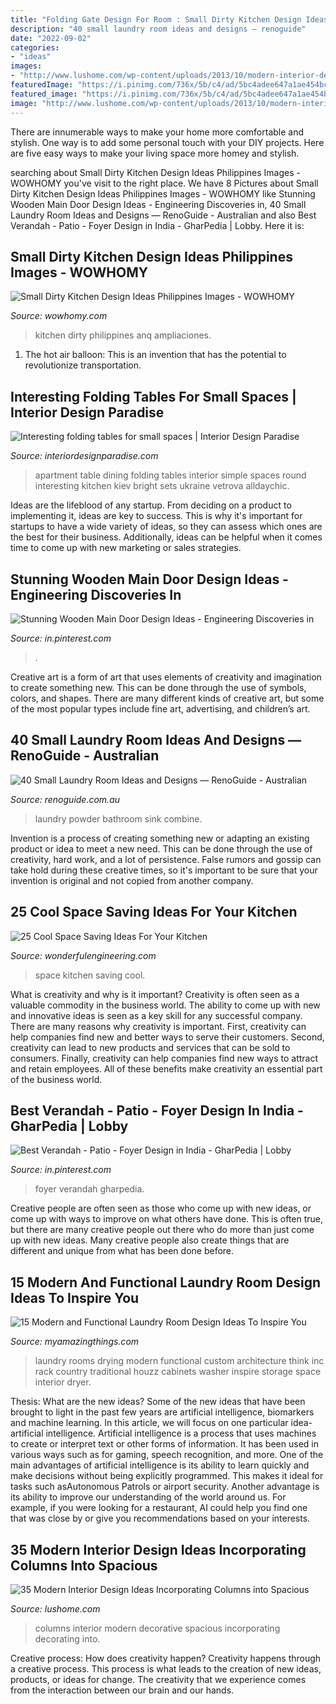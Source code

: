```yaml
---
title: "Folding Gate Design For Room : Small Dirty Kitchen Design Ideas Philippines Images"
description: "40 small laundry room ideas and designs — renoguide"
date: "2022-09-02"
categories:
- "ideas"
images:
- "http://www.lushome.com/wp-content/uploads/2013/10/modern-interior-design-decorating-with-columns-19.jpg"
featuredImage: "https://i.pinimg.com/736x/5b/c4/ad/5bc4adee647a1ae454bc71d4686f2e6f.jpg"
featured_image: "https://i.pinimg.com/736x/5b/c4/ad/5bc4adee647a1ae454bc71d4686f2e6f.jpg"
image: "http://www.lushome.com/wp-content/uploads/2013/10/modern-interior-design-decorating-with-columns-19.jpg"
---
```



There are innumerable ways to make your home more comfortable and stylish. One way is to add some personal touch with your DIY projects. Here are five easy ways to make your living space more homey and stylish.

	

		
searching about Small Dirty Kitchen Design Ideas Philippines Images - WOWHOMY you've visit to the right place. We have 8 Pictures about Small Dirty Kitchen Design Ideas Philippines Images - WOWHOMY like Stunning Wooden Main Door Design Ideas - Engineering Discoveries in, 40 Small Laundry Room Ideas and Designs — RenoGuide - Australian and also Best Verandah - Patio - Foyer Design in India - GharPedia | Lobby. Here it is:
		
    
## Small Dirty Kitchen Design Ideas Philippines Images - WOWHOMY

<img loading=lazy src="https://i.pinimg.com/564x/4d/f8/b9/4df8b9d45eccc4d069699de28b38b84f.jpg" onerror="this.onerror=null;this.src='https://tse3.mm.bing.net/th?id=OIP.JggtL7-ZNeA12cjAdIyUBQHaLH&amp;pid=15.1';" alt="Small Dirty Kitchen Design Ideas Philippines Images - WOWHOMY">

_Source: wowhomy.com_

>kitchen dirty philippines anq ampliaciones. 

	

1. The hot air balloon: This is an invention that has the potential to revolutionize transportation.

    
## Interesting Folding Tables For Small Spaces | Interior Design Paradise

<img loading=lazy src="http://interiordesignparadise.com/wp-content/uploads/2016/09/Fascinating-dining-room-small-apartment-design-ideas-with-wooden-round-dining-table-for-four-sets-and-wooden-flooring-featuring-perfect-Chandelier.jpg" onerror="this.onerror=null;this.src='https://tse4.mm.bing.net/th?id=OIP.5lHNxoyb3MGswGgaOQQyowHaLH&amp;pid=15.1';" alt="Interesting folding tables for small spaces | Interior Design Paradise">

_Source: interiordesignparadise.com_

>apartment table dining folding tables interior simple spaces round interesting kitchen kiev bright sets ukraine vetrova alldaychic. 

	

Ideas are the lifeblood of any startup. From deciding on a product to implementing it, ideas are key to success. This is why it's important for startups to have a wide variety of ideas, so they can assess which ones are the best for their business. Additionally, ideas can be helpful when it comes time to come up with new marketing or sales strategies.

    
## Stunning Wooden Main Door Design Ideas - Engineering Discoveries In

<img loading=lazy src="https://i.pinimg.com/736x/6a/13/e9/6a13e9d7e21ed79d5994b55539897f63.jpg" onerror="this.onerror=null;this.src='https://tse2.mm.bing.net/th?id=OIP.zUcmr64yb4q2fFVlUhPmAAHaKK&amp;pid=15.1';" alt="Stunning Wooden Main Door Design Ideas - Engineering Discoveries in">

_Source: in.pinterest.com_

>. 

	

Creative art is a form of art that uses elements of creativity and imagination to create something new. This can be done through the use of symbols, colors, and shapes. There are many different kinds of creative art, but some of the most popular types include fine art, advertising, and children’s art.

    
## 40 Small Laundry Room Ideas And Designs — RenoGuide - Australian

<img loading=lazy src="https://static1.squarespace.com/static/55bebb51e4b036c52ebe8c45/t/5780cef1f7e0aba104cc3f68/1468059393347/laundry+and+powder+room+in+one" onerror="this.onerror=null;this.src='https://tse3.mm.bing.net/th?id=OIP.MOWjQ5E09WyY592egUH1ZQHaJ3&amp;pid=15.1';" alt="40 Small Laundry Room Ideas and Designs — RenoGuide - Australian">

_Source: renoguide.com.au_

>laundry powder bathroom sink combine. 

	

Invention is a process of creating something new or adapting an existing product or idea to meet a new need. This can be done through the use of creativity, hard work, and a lot of persistence. False rumors and gossip can take hold during these creative times, so it's important to be sure that your invention is original and not copied from another company.

    
## 25 Cool Space Saving Ideas For Your Kitchen

<img loading=lazy src="http://wonderfulengineering.com/wp-content/uploads/2014/08/space-saving-in-kitchen-18.jpg" onerror="this.onerror=null;this.src='https://tse1.mm.bing.net/th?id=OIP.0GhGmj4dycPqdn4xBwCMdAHaLG&amp;pid=15.1';" alt="25 Cool Space Saving Ideas For Your Kitchen">

_Source: wonderfulengineering.com_

>space kitchen saving cool. 

	

What is creativity and why is it important?
Creativity is often seen as a valuable commodity in the business world. The ability to come up with new and innovative ideas is seen as a key skill for any successful company. There are many reasons why creativity is important. First, creativity can help companies find new and better ways to serve their customers. Second, creativity can lead to new products and services that can be sold to consumers. Finally, creativity can help companies find new ways to attract and retain employees. All of these benefits make creativity an essential part of the business world.

    
## Best Verandah - Patio - Foyer Design In India - GharPedia | Lobby

<img loading=lazy src="https://i.pinimg.com/736x/5b/c4/ad/5bc4adee647a1ae454bc71d4686f2e6f.jpg" onerror="this.onerror=null;this.src='https://tse2.mm.bing.net/th?id=OIP.DJbRKhnMNWDuGie9S8ciLwHaJ4&amp;pid=15.1';" alt="Best Verandah - Patio - Foyer Design in India - GharPedia | Lobby">

_Source: in.pinterest.com_

>foyer verandah gharpedia. 

	

Creative people are often seen as those who come up with new ideas, or come up with ways to improve on what others have done. This is often true, but there are many creative people out there who do more than just come up with new ideas. Many creative people also create things that are different and unique from what has been done before.

    
## 15 Modern And Functional Laundry Room Design Ideas To Inspire You

<img loading=lazy src="https://myamazingthings.com/wp-content/uploads/2016/11/Laundry-Room.-Laundry-Room-Ideas.-Laundry-room-with-custom-cabinets-storage-space-and-drying-rack.-Laundry-Room-Design.-THINK-architecture-Inc.-.jpg" onerror="this.onerror=null;this.src='https://tse4.mm.bing.net/th?id=OIP.s6xtsC6a0ZNR0Inh5lD2TwHaLE&amp;pid=15.1';" alt="15 Modern and Functional Laundry Room Design Ideas To Inspire You">

_Source: myamazingthings.com_

>laundry rooms drying modern functional custom architecture think inc rack country traditional houzz cabinets washer inspire storage space interior dryer. 

	

Thesis: What are the new ideas?
Some of the new ideas that have been brought to light in the past few years are artificial intelligence, biomarkers and machine learning. In this article, we will focus on one particular idea- artificial intelligence. Artificial intelligence is a process that uses machines to create or interpret text or other forms of information. It has been used in various ways such as for gaming, speech recognition, and more. 
One of the main advantages of artificial intelligence is its ability to learn quickly and make decisions without being explicitly programmed. This makes it ideal for tasks such asAutonomous Patrols or airport security. Another advantage is its ability to improve our understanding of the world around us. For example, if you were looking for a restaurant, AI could help you find one that was close by or give you recommendations based on your interests.

    
## 35 Modern Interior Design Ideas Incorporating Columns Into Spacious

<img loading=lazy src="http://www.lushome.com/wp-content/uploads/2013/10/modern-interior-design-decorating-with-columns-19.jpg" onerror="this.onerror=null;this.src='https://tse2.mm.bing.net/th?id=OIP.TZPSLOAZ-zUOMhuIBwCOTgHaI8&amp;pid=15.1';" alt="35 Modern Interior Design Ideas Incorporating Columns into Spacious">

_Source: lushome.com_

>columns interior modern decorative spacious incorporating decorating into. 

	

Creative process: How does creativity happen?
Creativity happens through a creative process. This process is what leads to the creation of new ideas, products, or ideas for change. The creativity that we experience comes from the interaction between our brain and our hands.

